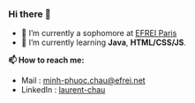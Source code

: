 ### Hi there 👋

- 🔭 I’m currently a sophomore at [EFREI Paris](https://www.efrei.fr/)
- 🌱 I’m currently learning **Java**, **HTML/CSS/JS**.

**📫 How to reach me:**

- Mail : minh-phuoc.chau@efrei.net
- LinkedIn : [laurent-chau](https://www.linkedin.com/in/laurent-chau/)
